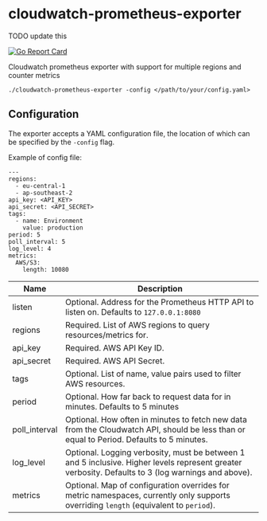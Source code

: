 # cloudwatch-prometheus-exporter

TODO update this

[![Go Report Card](https://goreportcard.com/badge/github.com/CoverGenius/cloudwatch-prometheus-exporter)][goreportcard]

Cloudwatch prometheus exporter with support for multiple regions and counter metrics

`./cloudwatch-prometheus-exporter -config </path/to/your/config.yaml>`

## Configuration

The exporter accepts a YAML configuration file, the location of which can be specified by the `-config` flag.

Example of config file:
```
---
regions:
  - eu-central-1
  - ap-southeast-2
api_key: <API_KEY>
api_secret: <API_SECRET>
tags:
  - name: Environment
    value: production
period: 5
poll_interval: 5
log_level: 4
metrics:
  AWS/S3:
    length: 10080
```

Name          | Description
--------------|------------
listen        | Optional. Address for the Prometheus HTTP API to listen on. Defaults to `127.0.0.1:8080`
regions       | Required. List of AWS regions to query resources/metrics for.
api_key       | Required. AWS API Key ID.
api_secret    | Required. AWS API Secret.
tags          | Optional. List of name, value pairs used to filter AWS resources.
period        | Optional. How far back to request data for in minutes. Defaults to 5 minutes
poll_interval | Optional. How often in minutes to fetch new data from the Cloudwatch API, should be less than or equal to Period. Defaults to 5 minutes.
log_level     | Optional. Logging verbosity, must be between 1 and 5 inclusive. Higher levels represent greater verbosity. Defaults to 3 (log warnings and above).
metrics       | Optional. Map of configuration overrides for metric namespaces, currently only supports overriding `length` (equivalent to `period`).

[goreportcard]: https://goreportcard.com/report/github.com/CoverGenius/cloudwatch-prometheus-exporter
